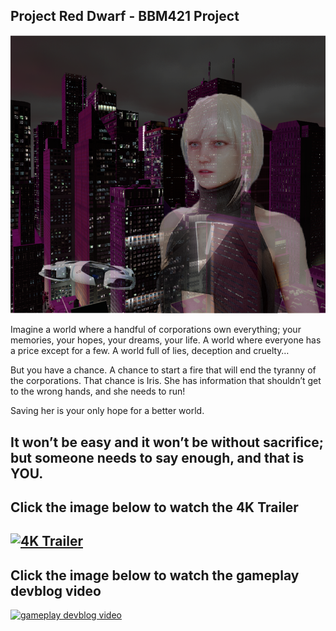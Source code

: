 ## Project Red Dwarf - BBM421 Project

![Image](files/poster.png)

Imagine a world where a handful of corporations own everything; your memories, your hopes, your dreams, your life. A world where everyone has a price except for a few. A world full of lies, deception and cruelty…

But you have a chance. A chance to start a fire that will end the tyranny of the corporations. 
That chance is Iris. 
She has information that shouldn’t get to the wrong hands, and she needs to run!

Saving her is your only hope for a better world.

It won’t be easy and it won’t be without sacrifice; 
but someone needs to say enough, and that is YOU.
----
**Click the image below to watch the 4K Trailer**
----
[![4K Trailer](https://img.youtube.com/vi/VeNaFitrLqk/0.jpg)](https://www.youtube.com/watch?v=VeNaFitrLqk)
----
**Click the image below to watch the gameplay devblog video**
----
[![gameplay devblog video](https://img.youtube.com/vi/7sXDa70niQY/0.jpg)](https://www.youtube.com/watch?v=7sXDa70niQY)
